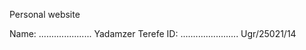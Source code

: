 Personal website

Name: ..................... Yadamzer Terefe
ID: ....................... Ugr/25021/14